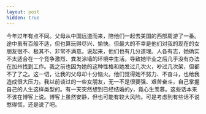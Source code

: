 ```yaml
---
layout: post
hidden: true
---
```


今年过年有点不同。父母从中国远道而来，陪他们一起去美国的西部周游了一番。途中虽有百般不适，但也算玩得尽兴、愉快。但最大的不幸是他们对我的现在的女朋友很不、极其不、非常不满意。说起来，他们也有几分道理。人各有志，她确实不太适合在一个竞争激烈、粪发涂墙的环境中生活。导致她毕业之后几乎没有办法在加州找到工作。我之前也因为她的这种性格和她发过几次火，吵过几次架，但都不了了之。这一切，让我的父母却十分恼火。他们觉得她不努力、不奋斗，也给我造成很大压力。我以前谈过的一些女朋友，无一不是很要强、艰苦奋斗，自己掌握自己的人生这样类型的。有一天突然想到已经结婚的y，竟心生羡慕。这些话本来不该在博客上说。博客上虽然安静，但也可能有较大风险。可是考虑到有些话不说憋得慌，还是说了吧。